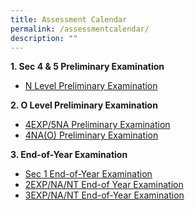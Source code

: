 ```yaml
---
title: Assessment Calendar
permalink: /assessmentcalendar/
description: ""
---
```

**1\. Sec 4 & 5 Preliminary Examination**
* [N Level Preliminary Examination](https://drive.google.com/file/d/1rTAAGy8qRw0NKfn8SF-hzogacqsFNaNy/view?usp=sharing)

**2\. O Level Preliminary Examination**
* [4EXP/5NA Preliminary Examination](https://drive.google.com/file/d/1O3qOaBrsKPrGFaq6xcz__5FMhsKi3Qjc/view?usp=sharing)
* [4NA(O) Preliminary Examination](https://drive.google.com/file/d/1THr4QboFUgnOQrGoa5AZR2NQp9F7rbq7/view?usp=sharing)

**3\. End-of-Year Examination**
* [Sec 1 End-of-Year Examination](https://drive.google.com/file/d/1dDs7fnrYuCj9pm-TpQScclKAvU76aEbl/view?usp=sharing_target="_blank")
* [2EXP/NA/NT End-of Year Examination](https://drive.google.com/file/d/1KpflgQkNYLwrzUeEFLH9lSfEZ_aiuoA0/view?usp=sharing)
* [3EXP/NA/NT End-of-Year Examination](https://drive.google.com/file/d/1x-1UtsYwo0OeBxIJTYaRmvVeEyVZfYhC/view?usp=sharing)